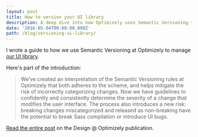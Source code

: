 ```yaml
---
layout: post
title: How to version your UI library
description: A deep dive into how Optimizely uses Semantic Versioning to release updates to their UI library.
date: '2016-05-04T00:00:00.000Z'
path: /blog/versioning-ui-library/
---
```


I wrote a guide to how we use Semantic Versioning at Optimizely to manage [our UI library](https://github.com/optimizely/oui).

Here's part of the introduction:

> We’ve created an interpretation of the Semantic Versioning rules at Optimizely that both adheres to the scheme, and helps mitigate the risk of incorrectly categorizing changes. Now we have guidelines to confidently and consistently determine the severity of a change that modifies the user interface. The process also introduces a new risk: breaking changes miscategorized and released as non-breaking have the potential to break Sass compilation or introduce UI bugs.

[Read the entire post](https://medium.com/design-optimizely/how-to-version-your-ui-library-1c7a1b7ee23a) on the Design @ Optimizely publication.
